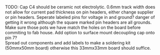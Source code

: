 TODO:
Cap C4 should be ceramic not electrolytic.
0.6mm track width does not allow for current pad thickness on pin headers, either change supplier or pin headers.
Seperate labeled pins for voltage in and ground? danger of getting it wrong although the square marked pin headers are all grounds.
Make sure those pots we have match the holes on the board before commiting to fab house.
Add option to surface mount decoupling cap onto pin 7?  
Spread out components and add labels to make a soldering kit (50mmx50mm board) otherwise this 33mmx33mm board should suffice.
